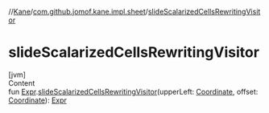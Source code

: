 //[Kane](../index.md)/[com.github.jomof.kane.impl.sheet](index.md)/[slideScalarizedCellsRewritingVisitor](slide-scalarized-cells-rewriting-visitor.md)



# slideScalarizedCellsRewritingVisitor  
[jvm]  
Content  
fun [Expr](../com.github.jomof.kane.impl/-expr/index.md).[slideScalarizedCellsRewritingVisitor](slide-scalarized-cells-rewriting-visitor.md)(upperLeft: [Coordinate](../com.github.jomof.kane.impl/-coordinate/index.md), offset: [Coordinate](../com.github.jomof.kane.impl/-coordinate/index.md)): [Expr](../com.github.jomof.kane.impl/-expr/index.md)  



